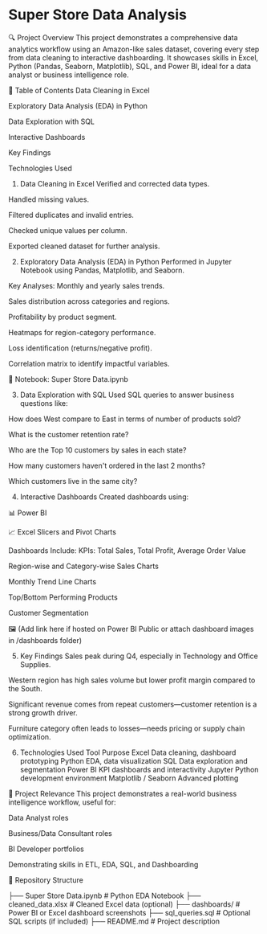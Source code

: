 # Super Store Data Analysis
🔍 Project Overview
This project demonstrates a comprehensive data analytics workflow using an Amazon-like sales dataset, covering every step from data cleaning to interactive dashboarding. It showcases skills in Excel, Python (Pandas, Seaborn, Matplotlib), SQL, and Power BI, ideal for a data analyst or business intelligence role.

📁 Table of Contents
Data Cleaning in Excel

Exploratory Data Analysis (EDA) in Python

Data Exploration with SQL

Interactive Dashboards

Key Findings

Technologies Used

1. Data Cleaning in Excel
Verified and corrected data types.

Handled missing values.

Filtered duplicates and invalid entries.

Checked unique values per column.

Exported cleaned dataset for further analysis.

2. Exploratory Data Analysis (EDA) in Python
Performed in Jupyter Notebook using Pandas, Matplotlib, and Seaborn.

Key Analyses:
Monthly and yearly sales trends.

Sales distribution across categories and regions.

Profitability by product segment.

Heatmaps for region-category performance.

Loss identification (returns/negative profit).

Correlation matrix to identify impactful variables.

📎 Notebook: Super Store Data.ipynb

3. Data Exploration with SQL
Used SQL queries to answer business questions like:

How does West compare to East in terms of number of products sold?

What is the customer retention rate?

Who are the Top 10 customers by sales in each state?

How many customers haven't ordered in the last 2 months?

Which customers live in the same city?

4. Interactive Dashboards
Created dashboards using:

📊 Power BI

📈 Excel Slicers and Pivot Charts

Dashboards Include:
KPIs: Total Sales, Total Profit, Average Order Value

Region-wise and Category-wise Sales Charts

Monthly Trend Line Charts

Top/Bottom Performing Products

Customer Segmentation

🖼️ (Add link here if hosted on Power BI Public or attach dashboard images in /dashboards folder)

5. Key Findings
Sales peak during Q4, especially in Technology and Office Supplies.

Western region has high sales volume but lower profit margin compared to the South.

Significant revenue comes from repeat customers—customer retention is a strong growth driver.

Furniture category often leads to losses—needs pricing or supply chain optimization.

6. Technologies Used
Tool	Purpose
Excel	Data cleaning, dashboard prototyping
Python	EDA, data visualization
SQL	Data exploration and segmentation
Power BI	KPI dashboards and interactivity
Jupyter	Python development environment
Matplotlib / Seaborn	Advanced plotting

📌 Project Relevance
This project demonstrates a real-world business intelligence workflow, useful for:

Data Analyst roles

Business/Data Consultant roles

BI Developer portfolios

Demonstrating skills in ETL, EDA, SQL, and Dashboarding

📂 Repository Structure

├── Super Store Data.ipynb        # Python EDA Notebook
├── cleaned_data.xlsx             # Cleaned Excel data (optional)
├── dashboards/                   # Power BI or Excel dashboard screenshots
├── sql_queries.sql               # Optional SQL scripts (if included)
├── README.md                     # Project description

